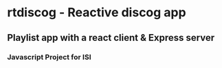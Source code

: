 # rtdiscog - Reactive discog app
## Playlist app with a react client & Express server
### Javascript Project for ISI
